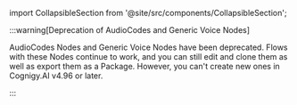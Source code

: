 import CollapsibleSection from '@site/src/components/CollapsibleSection';

:::warning[Deprecation of AudioCodes and Generic Voice Nodes]

  AudioCodes Nodes and Generic Voice Nodes have been deprecated. Flows with these Nodes continue to work, and you can still edit and clone them as well as export them as a Package. However, you can't create new ones in Cognigy.AI v4.96 or later.

:::

